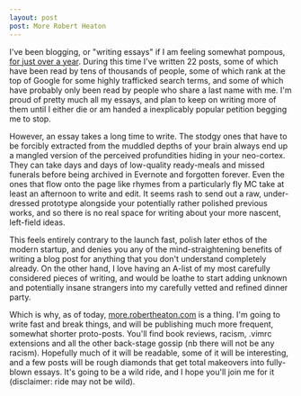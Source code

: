 ```yaml
---
layout: post
post: More Robert Heaton
---
```

I've been blogging, or "writing essays" if I am feeling somewhat pompous, <a href="http://robertheaton.com" target="_blank">for just over a year</a>. During this time I've written 22 posts, some of which have been read by tens of thousands of people, some of which rank at the top of Google for some highly trafficked search terms, and some of which have probably only been read by people who share a last name with me. I'm proud of pretty much all my essays, and plan to keep on writing more of them until I either die or am handed a inexplicably popular petition begging me to stop.

However, an essay takes a long time to write. The stodgy ones that have to be forcibly extracted from the muddled depths of your brain always end up a mangled version of the perceived profundities hiding in your neo-cortex. They can take days and days of low-quality ready-meals and missed funerals before being archived in Evernote and forgotten forever. Even the ones that flow onto the page like rhymes from a particularly fly MC take at least an afternoon to write and edit. It seems rash to send out a raw, under-dressed prototype alongside your potentially rather polished previous works, and so there is no real space for writing about your more nascent, left-field ideas.

This feels entirely contrary to the launch fast, polish later ethos of the modern startup, and denies you any of the mind-straightening benefits of writing a blog post for anything that you don't understand completely already. On the other hand, I love having an A-list of my most carefully considered pieces of writing, and would be loathe to start adding unknown and potentially insane strangers into my carefully vetted and refined dinner party.

Which is why, as of today, <a href="/">more.robertheaton.com</a> is a thing. I'm going to write fast and break things, and will be publishing much more frequent, somewhat shorter proto-posts. You'll find book reviews, racism, .vimrc extensions and all the other back-stage gossip (nb there will not be any racism). Hopefully much of it will be readable, some of it will be interesting, and a few posts will be rough diamonds that get total makeovers into fully-blown essays. It's going to be a wild ride, and I hope you'll join me for it (disclaimer: ride may not be wild).
